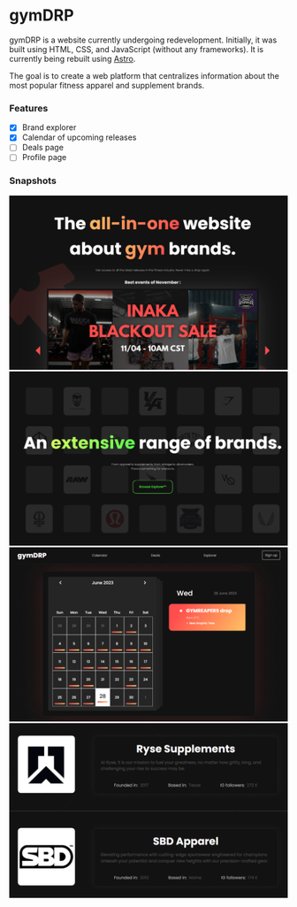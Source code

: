 # gymDRP

gymDRP is a website currently undergoing redevelopment. Initially, it was built using HTML, CSS, and JavaScript (without any frameworks). It is currently being rebuilt using [Astro](https://astro.build/).

The goal is to create a web platform that centralizes information about the most popular fitness apparel and supplement brands.

### Features

- [x] Brand explorer
- [x] Calendar of upcoming releases
- [ ] Deals page
- [ ] Profile page

### Snapshots

![Snapshot 1](public/gymdrp-snapshot-1.png)
![Snapshot 2](public/gymdrp-snapshot-2.png)
![Snapshot 3](public/gymdrp-snapshot-3.png)
![Snapshot 4](public/gymdrp-snapshot-4.png)
